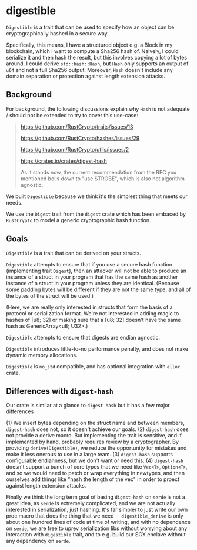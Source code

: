 digestible
==========

`Digestible` is a trait that can be used to specify how an object can be cryptographically
hashed in a secure way.

Specifically, this means, I have a structured object e.g. a Block in my blockchain, which
I want to compute a Sha256 hash of. Naively, I could serialize it and then hash the result,
but this involves copying a lot of bytes around. I could derive `std::hash::Hash`,
but `Hash` only supports an output of `u64` and not a full Sha256 output. Moreover, `Hash`
doesn't include any domain separation or protection against length extension attacks.

Background
----------

For background, the following discussions explain why `Hash` is not adequate / should not be
extended to try to cover this use-case:

> https://github.com/RustCrypto/traits/issues/13
>
> https://github.com/RustCrypto/hashes/issues/29
>
> https://github.com/RustCrypto/utils/issues/2
>
> https://crates.io/crates/digest-hash
>
> As it stands now, the current recommendation from the RFC you mentioned boils down to "use STROBE", which is also not algorithm agnostic.

We built `Digestible` because we think it's the simplest thing that meets our needs.

We use the `Digest` trait from the `digest` crate which has been embaced by `RustCrypto`
to model a generic cryptographic hash function.

Goals
-----

`Digestible` is a trait that can be derived on your structs.

`Digestible` attempts to ensure that if you use a secure hash function (implementing trait `Digest`),
then an attacker will not be able to produce an instance of a struct in your program that has the same hash
as another instance of a struct in your program unless they are identical. (Because some padding bytes will
be different if they are not the same type, and all of the bytes of the struct will be used.)

(Here, we are really only interested in structs that form the basis of a protocol or serialization format.
We're not interested in adding magic to hashes of [u8; 32] or making sure that a [u8; 32] doesn't have the
same hash as GenericArray<u8; U32>.)

`Digestible` attempts to ensure that digests are endian agnostic.

`Digestible` introduces little-to-no performance penalty, and does not make dynamic memory allocations.

`Digestible` is `no_std` compatible, and has optional integration with `alloc` crate.

Differences with `digest-hash`
------------------------------

Our crate is similar at a glance to `digest-hash` but it has a few major differences

(1) We insert bytes depending on the struct name and between members, `digest-hash` does not,
    so it doesn't achieve our goals.
(2) `digest-hash` does not provide a derive macro. But implementing the trait is sensitive,
    and if implemented by hand, probably requires review by a cryptographer. By providing
    `derive(Digestible)`, we reduce the opportunity for mistakes and make it less onerous to use
     in a large team.
(3) `digest-hash` supports configurable endianness, but we don't want or need this.
(4) `digest-hash` doesn't support a bunch of core types that we need like `Vec<T>`, `Option<T>`,
    and so we would need to patch or wrap everything in newtypes, and then ourselves add things like
    "hash the length of the vec" in order to proect against length extension attacks.

Finally we think the long term goal of basing `digest-hash` on `serde` is not a great idea, as `serde` is
extremely complicated, and we are not actually interested in serialization, just hashing.
It's far simpler to just write our own proc macro that does the thing that we need -- `digestible_derive`
is only about one hundred lines of code at time of writing, and with no dependence on `serde`, we are free
to uprev serialization libs without worrying about any interaction with `digestible` trait, and to e.g. build
our SGX enclave without any dependency on `serde`.
